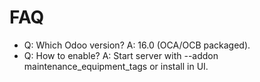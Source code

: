 # FAQ

- Q: Which Odoo version? A: 16.0 (OCA/OCB packaged).
- Q: How to enable? A: Start server with --addon maintenance_equipment_tags or install in UI.
